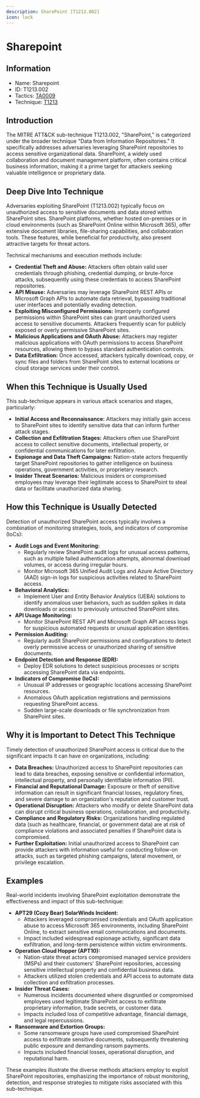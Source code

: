 ```yaml
---
description: SharePoint [T1213.002]
icon: lock
---
```


# Sharepoint

## Information

* Name: Sharepoint
* ID: T1213.002
* Tactics: [TA0009](../)
* Technique: [T1213](./)

## Introduction

The MITRE ATT\&CK sub-technique T1213.002, "SharePoint," is categorized under the broader technique "Data from Information Repositories." It specifically addresses adversaries leveraging SharePoint repositories to access sensitive organizational data. SharePoint, a widely used collaboration and document management platform, often contains critical business information, making it a prime target for attackers seeking valuable intelligence or proprietary data.

## Deep Dive Into Technique

Adversaries exploiting SharePoint (T1213.002) typically focus on unauthorized access to sensitive documents and data stored within SharePoint sites. SharePoint platforms, whether hosted on-premises or in cloud environments (such as SharePoint Online within Microsoft 365), offer extensive document libraries, file-sharing capabilities, and collaboration tools. These features, while beneficial for productivity, also present attractive targets for threat actors.

Technical mechanisms and execution methods include:

* **Credential Theft and Abuse:** Attackers often obtain valid user credentials through phishing, credential dumping, or brute-force attacks, subsequently using these credentials to access SharePoint repositories.
* **API Misuse:** Adversaries may leverage SharePoint REST APIs or Microsoft Graph APIs to automate data retrieval, bypassing traditional user interfaces and potentially evading detection.
* **Exploiting Misconfigured Permissions:** Improperly configured permissions within SharePoint sites can grant unauthorized users access to sensitive documents. Attackers frequently scan for publicly exposed or overly permissive SharePoint sites.
* **Malicious Applications and OAuth Abuse:** Attackers may register malicious applications with OAuth permissions to access SharePoint resources, allowing them to bypass standard authentication controls.
* **Data Exfiltration:** Once accessed, attackers typically download, copy, or sync files and folders from SharePoint sites to external locations or cloud storage services under their control.

## When this Technique is Usually Used

This sub-technique appears in various attack scenarios and stages, particularly:

* **Initial Access and Reconnaissance:** Attackers may initially gain access to SharePoint sites to identify sensitive data that can inform further attack stages.
* **Collection and Exfiltration Stages:** Attackers often use SharePoint access to collect sensitive documents, intellectual property, or confidential communications for later exfiltration.
* **Espionage and Data Theft Campaigns:** Nation-state actors frequently target SharePoint repositories to gather intelligence on business operations, government activities, or proprietary research.
* **Insider Threat Scenarios:** Malicious insiders or compromised employees may leverage their legitimate access to SharePoint to steal data or facilitate unauthorized data sharing.

## How this Technique is Usually Detected

Detection of unauthorized SharePoint access typically involves a combination of monitoring strategies, tools, and indicators of compromise (IoCs):

* **Audit Logs and Event Monitoring:**
  * Regularly review SharePoint audit logs for unusual access patterns, such as multiple failed authentication attempts, abnormal download volumes, or access during irregular hours.
  * Monitor Microsoft 365 Unified Audit Logs and Azure Active Directory (AAD) sign-in logs for suspicious activities related to SharePoint access.
* **Behavioral Analytics:**
  * Implement User and Entity Behavior Analytics (UEBA) solutions to identify anomalous user behaviors, such as sudden spikes in data downloads or access to previously untouched SharePoint sites.
* **API Usage Monitoring:**
  * Monitor SharePoint REST API and Microsoft Graph API access logs for suspicious automated requests or unusual application identities.
* **Permission Auditing:**
  * Regularly audit SharePoint permissions and configurations to detect overly permissive access or unauthorized sharing of sensitive documents.
* **Endpoint Detection and Response (EDR):**
  * Deploy EDR solutions to detect suspicious processes or scripts accessing SharePoint data via endpoints.
* **Indicators of Compromise (IoCs):**
  * Unusual IP addresses or geographic locations accessing SharePoint resources.
  * Anomalous OAuth application registrations and permissions requesting SharePoint access.
  * Sudden large-scale downloads or file synchronization from SharePoint sites.

## Why it is Important to Detect This Technique

Timely detection of unauthorized SharePoint access is critical due to the significant impacts it can have on organizations, including:

* **Data Breaches:** Unauthorized access to SharePoint repositories can lead to data breaches, exposing sensitive or confidential information, intellectual property, and personally identifiable information (PII).
* **Financial and Reputational Damage:** Exposure or theft of sensitive information can result in significant financial losses, regulatory fines, and severe damage to an organization's reputation and customer trust.
* **Operational Disruption:** Attackers who modify or delete SharePoint data can disrupt critical business operations, collaboration, and productivity.
* **Compliance and Regulatory Risks:** Organizations handling regulated data (such as healthcare, financial, or government data) are at risk of compliance violations and associated penalties if SharePoint data is compromised.
* **Further Exploitation:** Initial unauthorized access to SharePoint can provide attackers with information useful for conducting follow-on attacks, such as targeted phishing campaigns, lateral movement, or privilege escalation.

## Examples

Real-world incidents involving SharePoint exploitation demonstrate the effectiveness and impact of this sub-technique:

* **APT29 (Cozy Bear) SolarWinds Incident:**
  * Attackers leveraged compromised credentials and OAuth application abuse to access Microsoft 365 environments, including SharePoint Online, to extract sensitive email communications and documents.
  * Impact included widespread espionage activity, significant data exfiltration, and long-term persistence within victim environments.
* **Operation Cloud Hopper (APT10):**
  * Nation-state threat actors compromised managed service providers (MSPs) and their customers' SharePoint repositories, accessing sensitive intellectual property and confidential business data.
  * Attackers utilized stolen credentials and API access to automate data collection and exfiltration processes.
* **Insider Threat Cases:**
  * Numerous incidents documented where disgruntled or compromised employees used legitimate SharePoint access to exfiltrate proprietary information, trade secrets, or customer data.
  * Impacts included loss of competitive advantage, financial damage, and legal repercussions.
* **Ransomware and Extortion Groups:**
  * Some ransomware groups have used compromised SharePoint access to exfiltrate sensitive documents, subsequently threatening public exposure and demanding ransom payments.
  * Impacts included financial losses, operational disruption, and reputational harm.

These examples illustrate the diverse methods attackers employ to exploit SharePoint repositories, emphasizing the importance of robust monitoring, detection, and response strategies to mitigate risks associated with this sub-technique.
